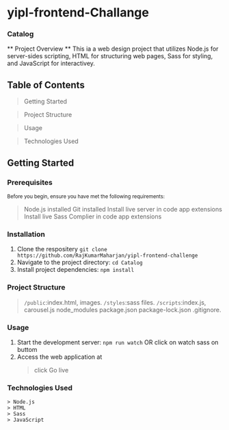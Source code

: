 # yipl-frontend-Challange

### Catalog

** Project Overview **
This ia a web design project that utilizes Node.js for server-sides scripting, HTML for structuring web pages, Sass for styling, and JavaScript for interactivey. 

## Table of Contents
> Getting Started
  
> Project Structure

> Usage

> Technologies Used


## Getting Started
### Prerequisites
<sub> Before you begin, ensure you have met the following requirements:</sub>
> Node.js installed
> Git installed
> Install live server in code app extensions
> Install live Sass Complier in code app extensions

### Installation
1. Clone the respositery
  `git clone https://github.com/RajKumarMaharjan/yipl-frontend-challenge`
2. Navigate to the project directory:
   `cd Catalog`
3. Install project dependencies:
   `npm install`

### Project Structure
> `/public`:index.html, images.
> `/styles`:sass files.
> `/scripts`:index.js, carousel.js
> node_modules
> package.json
> package-lock.json
> .gitignore.

### Usage
1. Start the development server:
   `npm run watch` OR click on watch sass on buttom
2. Access the web application at
   > click Go live

### Technologies Used
    > Node.js
    > HTML
    > Sass
    > JavaScript





